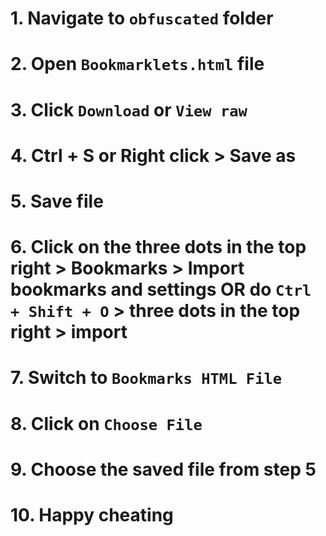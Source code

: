 # 1. Navigate to `obfuscated` folder

# 2. Open `Bookmarklets.html` file

# 3. Click `Download` or `View raw`

# 4. Ctrl + S or Right click > Save as

# 5. Save file

# 6. Click on the three dots in the top right > Bookmarks > Import bookmarks and settings **OR** do `Ctrl + Shift + O` > three dots in the top right > import

# 7. Switch to `Bookmarks HTML File`

# 8. Click on `Choose File`

# 9. Choose the saved file from step 5

# 10. Happy cheating
